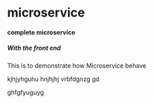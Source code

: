 # microservice
#### complete microservice
##### With the front end

This is to demonstrate how Microservice behave

kjhjyhguhu
hnjhjhj
vrbfdgnzg gd 


ghfgfyuguyg